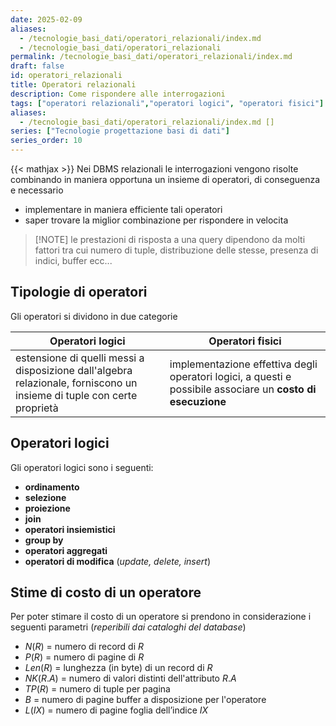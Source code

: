 ```yaml
---
date: 2025-02-09
aliases:
  - /tecnologie_basi_dati/operatori_relazionali/index.md
  - /tecnologie_basi_dati/operatori_relazionali
permalink: /tecnologie_basi_dati/operatori_relazionali/index.md
draft: false
id: operatori_relazionali
title: Operatori relazionali
description: Come rispondere alle interrogazioni
tags: ["operatori relazionali","operatori logici", "operatori fisici"]
aliases:
  - /tecnologie_basi_dati/operatori_relazionali/index.md []
series: ["Tecnologie progettazione basi di dati"]
series_order: 10
---
```


{{< mathjax >}}
Nei DBMS relazionali le interrogazioni vengono risolte combinando in maniera opportuna un insieme di operatori, di conseguenza e necessario

- implementare in maniera efficiente tali operatori
- saper trovare la miglior combinazione per rispondere in velocita

>[!NOTE] le prestazioni di risposta a una query dipendono da molti fattori tra cui numero di tuple, distribuzione delle stesse, presenza di indici, buffer ecc...

## Tipologie di operatori

Gli operatori si dividono in due categorie

| Operatori logici                                                                                                       | Operatori fisici                                                                                            |
| ---------------------------------------------------------------------------------------------------------------------- | ----------------------------------------------------------------------------------------------------------- |
| estensione di quelli messi a disposizione dall'algebra relazionale, forniscono un insieme di tuple con certe proprietà | implementazione effettiva degli operatori logici, a questi e possibile associare un **costo di esecuzione** |

## Operatori logici

Gli operatori logici sono i seguenti:

- **ordinamento**
- **selezione**
- **proiezione**
- **join**
- **operatori insiemistici**
- **group by**
- **operatori aggregati**
- **operatori di modifica** (*update, delete, insert*)

## Stime di costo di un operatore

Per poter stimare il costo di un operatore si prendono in considerazione i seguenti parametri (*reperibili dai cataloghi del database*)

- $N(R)$ = numero di record di $R$
- $P(R)$ = numero di pagine di $R$
- $Len(R)$ = lunghezza (in byte) di un record di $R$
- $NK(R.A)$ = numero di valori distinti dell'attributo $R.A$
- $TP(R)$ = numero di tuple per pagina
- $B$ = numero di pagine buffer a disposizione per l'operatore
- $L(IX)$ = numero di pagine foglia dell’indice $IX$
